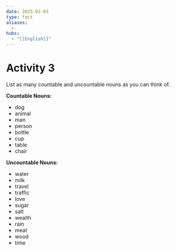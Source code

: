 ```yaml
---
date: 2025-02-03
type: fact
aliases:
  -
hubs:
  - "[[English]]"
---
```


# Activity 3

List as many countable and uncountable nouns as you can think of.

**Countable Nouns:**
- dog
- animal
- man
- person
- bottle
- cup
- table
- chair


**Uncountable Nouns:**
- water
- milk
- travel
- traffic
- love
- sugar
- salt
- wealth
- rain
- meat
- wood
- time
